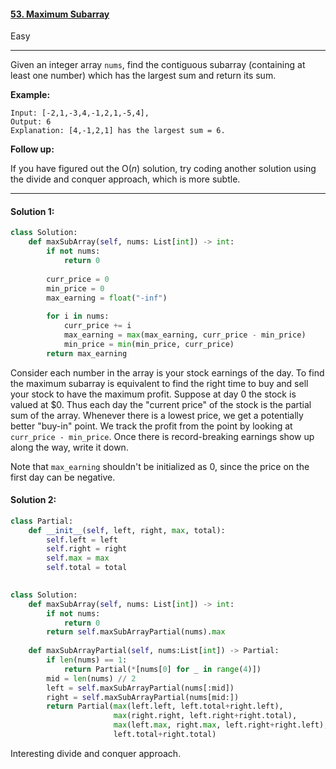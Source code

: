 #### [53. Maximum Subarray](https://leetcode.com/problems/maximum-subarray/)

Easy

---

Given an integer array `nums`, find the contiguous subarray (containing at least one number) which has the largest sum and return its sum.

**Example:**

```
Input: [-2,1,-3,4,-1,2,1,-5,4],
Output: 6
Explanation: [4,-1,2,1] has the largest sum = 6.
```

**Follow up:**

If you have figured out the O(*n*) solution, try coding another solution using the divide and conquer approach, which is more subtle.

---

#### Solution 1:

```python
class Solution:
    def maxSubArray(self, nums: List[int]) -> int:
        if not nums:
            return 0
        
        curr_price = 0
        min_price = 0
        max_earning = float("-inf")
        
        for i in nums:
            curr_price += i
            max_earning = max(max_earning, curr_price - min_price)
            min_price = min(min_price, curr_price)
        return max_earning
```

Consider each number in the array is your stock earnings of the day. To find the maximum subarray is equivalent to find the right time to buy and sell your stock to have the maximum profit. Suppose at day 0 the stock is valued at $0. Thus each day the "current price" of the stock is the partial sum of the array. Whenever there is a lowest price, we get a potentially better "buy-in" point. We track the profit from the point by looking at `curr_price - min_price`. Once there is record-breaking earnings show up along the way, write it down.

Note that `max_earning` shouldn't be initialized as 0, since the price on the first day can be negative. 



#### Solution 2:

```python
class Partial:
    def __init__(self, left, right, max, total):
        self.left = left
        self.right = right
        self.max = max
        self.total = total

        
class Solution:
    def maxSubArray(self, nums: List[int]) -> int:
        if not nums:
            return 0
        return self.maxSubArrayPartial(nums).max
    
    def maxSubArrayPartial(self, nums:List[int]) -> Partial:
        if len(nums) == 1:
            return Partial(*[nums[0] for _ in range(4)])
        mid = len(nums) // 2
        left = self.maxSubArrayPartial(nums[:mid])
        right = self.maxSubArrayPartial(nums[mid:])
        return Partial(max(left.left, left.total+right.left),
                       max(right.right, left.right+right.total),
                       max(left.max, right.max, left.right+right.left),
                       left.total+right.total)
```

Interesting divide and conquer approach.